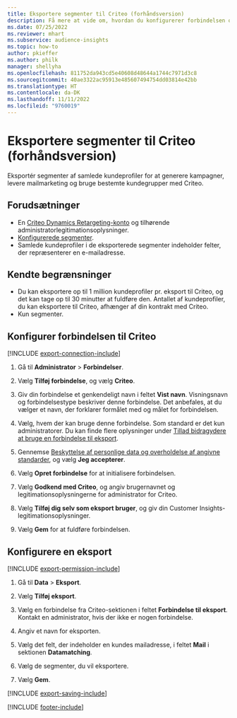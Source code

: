 ```yaml
---
title: Eksportere segmenter til Criteo (forhåndsversion)
description: Få mere at vide om, hvordan du konfigurerer forbindelsen og eksporterer til Criteo.
ms.date: 07/25/2022
ms.reviewer: mhart
ms.subservice: audience-insights
ms.topic: how-to
author: pkieffer
ms.author: philk
manager: shellyha
ms.openlocfilehash: 811752da943cd5e40608d48644a1744c7971d3c8
ms.sourcegitcommit: 40ae3322ac95913e485607494754dd03814e42bb
ms.translationtype: HT
ms.contentlocale: da-DK
ms.lasthandoff: 11/11/2022
ms.locfileid: "9760019"
---
```

# <a name="export-segments-to-criteo-preview"></a>Eksportere segmenter til Criteo (forhåndsversion)

Eksportér segmenter af samlede kundeprofiler for at generere kampagner, levere mailmarketing og bruge bestemte kundegrupper med Criteo.

## <a name="prerequisites"></a>Forudsætninger

- En [Criteo Dynamics Retargeting-konto](https://www.criteo.com/login/) og tilhørende administratorlegitimationsoplysninger.
- [Konfigurerede segmenter](segments.md).
- Samlede kundeprofiler i de eksporterede segmenter indeholder felter, der repræsenterer en e-mailadresse.

## <a name="known-limitations"></a>Kendte begrænsninger

- Du kan eksportere op til 1 million kundeprofiler pr. eksport til Criteo, og det kan tage op til 30 minutter at fuldføre den. Antallet af kundeprofiler, du kan eksportere til Criteo, afhænger af din kontrakt med Criteo.
- Kun segmenter.

## <a name="set-up-connection-to-criteo"></a>Konfigurer forbindelsen til Criteo

[!INCLUDE [export-connection-include](includes/export-connection-admn.md)]

1. Gå til **Administrator** > **Forbindelser**.

1. Vælg **Tilføj forbindelse**, og vælg **Criteo**.

1. Giv din forbindelse et genkendeligt navn i feltet **Vist navn**. Visningsnavn og forbindelsestype beskriver denne forbindelse. Det anbefales, at du vælger et navn, der forklarer formålet med og målet for forbindelsen.

1. Vælg, hvem der kan bruge denne forbindelse. Som standard er det kun administratorer. Du kan finde flere oplysninger under [Tillad bidragydere at bruge en forbindelse til eksport](connections.md#allow-contributors-to-use-a-connection-for-exports).

1. Gennemse [Beskyttelse af personlige data og overholdelse af angivne standarder](connections.md#data-privacy-and-compliance), og vælg **Jeg accepterer**.

1. Vælg **Opret forbindelse** for at initialisere forbindelsen.

1. Vælg **Godkend med Criteo**, og angiv brugernavnet og legitimationsoplysningerne for administrator for Criteo.

1. Vælg **Tilføj dig selv som eksport bruger**, og giv din Customer Insights-legitimationsoplysninger.

1. Vælg **Gem** for at fuldføre forbindelsen.

## <a name="configure-an-export"></a>Konfigurere en eksport

[!INCLUDE [export-permission-include](includes/export-permission.md)]

1. Gå til **Data** > **Eksport**.

1. Vælg **Tilføj eksport**.

1. Vælg en forbindelse fra Criteo-sektionen i feltet **Forbindelse til eksport**. Kontakt en administrator, hvis der ikke er nogen forbindelse.

1. Angiv et navn for eksporten.

1. Vælg det felt, der indeholder en kundes mailadresse, i feltet **Mail** i sektionen **Datamatching**.

1. Vælg de segmenter, du vil eksportere.

1. Vælg **Gem**.

[!INCLUDE [export-saving-include](includes/export-saving.md)]

[!INCLUDE [footer-include](includes/footer-banner.md)]
